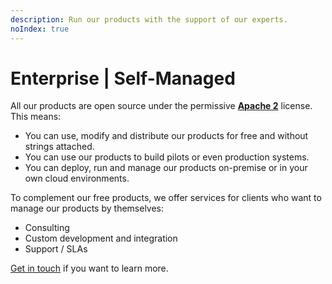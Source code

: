 ```yaml
---
description: Run our products with the support of our experts.
noIndex: true
---
```


# Enterprise | Self-Managed

All our products are open source under the permissive [**Apache 2**](https://www.apache.org/licenses/LICENSE-2.0) license. This means:

* You can use, modify and distribute our products for free and without strings attached.
* You can use our products to build pilots or even production systems.&#x20;
* You can deploy, run and manage our products on-premise or in your own cloud environments.

To complement our free products, we offer services for clients who want to manage our products by themselves:

* Consulting
* Custom development and integration
* Support / SLAs

[Get in touch](mailto:sales@walt.id) if you want to learn more.

